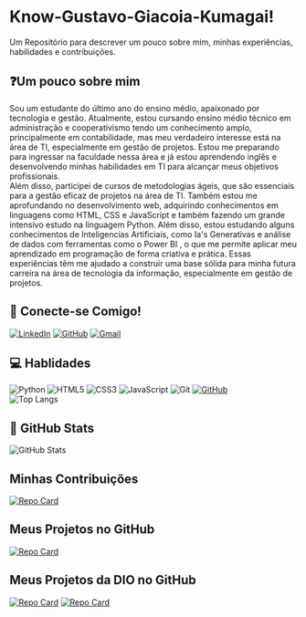 # Know-Gustavo-Giacoia-Kumagai!
Um Repositório para descrever um pouco sobre mim, minhas experiências, habilidades e contribuições.
## ❓Um pouco sobre mim
Sou um estudante do último ano do ensino médio, apaixonado por tecnologia e gestão. Atualmente, estou cursando ensino médio técnico em administração e cooperativismo tendo um conhecimento amplo, principalmente em contabilidade, mas meu verdadeiro interesse está na área de TI, especialmente em gestão de projetos. Estou me preparando para ingressar na faculdade nessa área e já estou aprendendo inglês e desenvolvendo minhas habilidades em TI para alcançar meus objetivos profissionais.<br>
Além disso, participei de cursos de metodologias ágeis, que são essenciais para a gestão eficaz de projetos na área de TI. Também estou me aprofundando no desenvolvimento web, adquirindo conhecimentos em linguagens como HTML, CSS e JavaScript e também fazendo um grande intensivo estudo na linguagem Python. Além disso, estou estudando alguns conhecimentos de Inteligencias Artificiais, como Ia's Generativas e análise de dados com ferramentas como o Power BI , o que me permite aplicar meu aprendizado em programação de forma criativa e prática. Essas experiências têm me ajudado a construir uma base sólida para minha futura carreira na área de tecnologia da informação, especialmente em gestão de projetos.

## 🛜 Conecte-se Comigo!
[![LinkedIn](https://img.shields.io/badge/LinkedIn-black?style=for-the-badge&logo=linkedin&logoColor=white)](https://www.linkedin.com/in/gustavo-giacoia-kumagai-35abb2278/)
[![GitHub](https://img.shields.io/badge/GitHub-black?style=for-the-badge&logo=github&logoColor=white)](https://github.com/GusGgk)
[![Gmail](https://img.shields.io/badge/Gmail-black?style=for-the-badge&logo=gmail&logoColor=red)](mailto:gukumagai@gmail.com)

## 💻 Hablidades 
![Python](https://img.shields.io/badge/python-black?style=for-the-badge&logo=python&logoColor=ffdd54)
![HTML5](https://img.shields.io/badge/HTML5-black?style=for-the-badge&logo=html5&logoColor=white)
![CSS3](https://img.shields.io/badge/CSS3-black?style=for-the-badge&logo=css3&logoColor=white)
![JavaScript](https://img.shields.io/badge/JavaScript-black?style=for-the-badge&logo=javascript&logoColor=orange)
![Git](https://img.shields.io/badge/GIT-black?style=for-the-badge&logo=git&logoColor=white)
[![GitHub](https://img.shields.io/badge/GitHub-black?style=for-the-badge&logo=github&logoColor=white)](https://github.com/GusGgk) <br>
![Top Langs](https://github-readme-stats-git-masterrstaa-rickstaa.vercel.app/api/top-langs/?username=GusGgk&bg_color=000&border_color=30A3DC&title_color=E94D5F&text_color=FFF)

## 💎 GitHub Stats 
![GitHub Stats](https://github-readme-stats.vercel.app/api?username=GusGgk&theme=transparent&bg_color=000&border_color=30A3DC&show_icons=true&icon_color=30A3DC&title_color=E94D5F&text_color=FFF)
## Minhas Contribuições 
[![Repo Card](https://github-readme-stats.vercel.app/api/pin/?username=GusGgk&repo=dio-lab-open-source&bg_color=000&border_color=30A3DC&show_icons=true&icon_color=30A3DC&title_color=E94D5F&text_color=FFF)](https://github.com/GusGgk/dio-lab-open-source)
## Meus Projetos no GitHub 
[![Repo Card](https://github-readme-stats.vercel.app/api/pin/?username=GusGgk&repo=NLW---Unite&bg_color=000&border_color=30A3DC&show_icons=true&icon_color=30A3DC&title_color=E94D5F&text_color=FFF)](https://github.com/GusGgk/NLW---Unite)
##  Meus Projetos da DIO no GitHub

[![Repo Card](https://github-readme-stats.vercel.app/api/pin/?username=GusGgk&repo=lab-natty-or-not&bg_color=000&border_color=30A3DC&show_icons=true&icon_color=30A3DC&title_color=E94D5F&text_color=FFF)](https://github.com/GusGgk/lab-natty-or-not)
[![Repo Card](https://github-readme-stats.vercel.app/api/pin/?username=GusGgk&repo=Creating_Banking_System&bg_color=000&border_color=30A3DC&show_icons=true&icon_color=30A3DC&title_color=E94D5F&text_color=FFF)](https://github.com/GusGgk/Creating_Banking_System)
